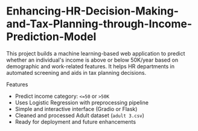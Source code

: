 # Enhancing-HR-Decision-Making-and-Tax-Planning-through-Income-Prediction-Model

This project builds a machine learning-based web application to predict whether an individual's income is above or below 50K/year based on demographic and work-related features. It helps HR departments in automated screening and aids in tax planning decisions.

 Features

- Predict income category: `<=50` or `>50K`
- Uses Logistic Regression with preprocessing pipeline
- Simple and interactive interface (Gradio or Flask)
- Cleaned and processed Adult dataset (`adult 3.csv`)
- Ready for deployment and future enhancements
